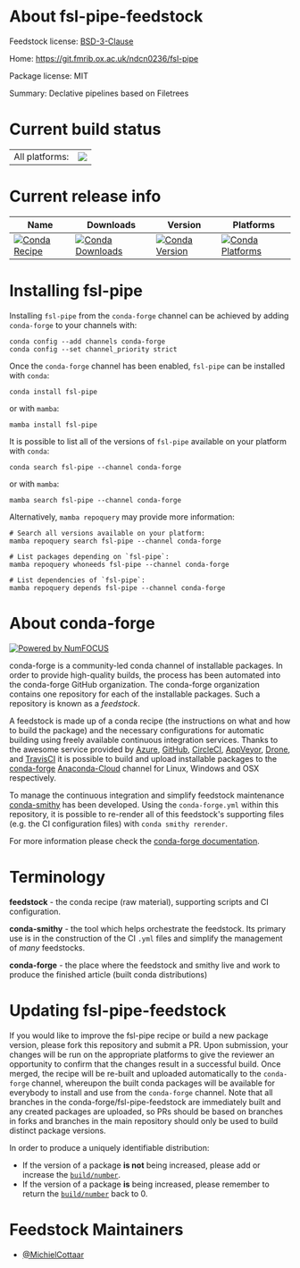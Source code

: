 About fsl-pipe-feedstock
========================

Feedstock license: [BSD-3-Clause](https://github.com/conda-forge/fsl-pipe-feedstock/blob/main/LICENSE.txt)

Home: https://git.fmrib.ox.ac.uk/ndcn0236/fsl-pipe

Package license: MIT

Summary: Declative pipelines based on Filetrees

Current build status
====================


<table><tr><td>All platforms:</td>
    <td>
      <a href="https://dev.azure.com/conda-forge/feedstock-builds/_build/latest?definitionId=18996&branchName=main">
        <img src="https://dev.azure.com/conda-forge/feedstock-builds/_apis/build/status/fsl-pipe-feedstock?branchName=main">
      </a>
    </td>
  </tr>
</table>

Current release info
====================

| Name | Downloads | Version | Platforms |
| --- | --- | --- | --- |
| [![Conda Recipe](https://img.shields.io/badge/recipe-fsl--pipe-green.svg)](https://anaconda.org/conda-forge/fsl-pipe) | [![Conda Downloads](https://img.shields.io/conda/dn/conda-forge/fsl-pipe.svg)](https://anaconda.org/conda-forge/fsl-pipe) | [![Conda Version](https://img.shields.io/conda/vn/conda-forge/fsl-pipe.svg)](https://anaconda.org/conda-forge/fsl-pipe) | [![Conda Platforms](https://img.shields.io/conda/pn/conda-forge/fsl-pipe.svg)](https://anaconda.org/conda-forge/fsl-pipe) |

Installing fsl-pipe
===================

Installing `fsl-pipe` from the `conda-forge` channel can be achieved by adding `conda-forge` to your channels with:

```
conda config --add channels conda-forge
conda config --set channel_priority strict
```

Once the `conda-forge` channel has been enabled, `fsl-pipe` can be installed with `conda`:

```
conda install fsl-pipe
```

or with `mamba`:

```
mamba install fsl-pipe
```

It is possible to list all of the versions of `fsl-pipe` available on your platform with `conda`:

```
conda search fsl-pipe --channel conda-forge
```

or with `mamba`:

```
mamba search fsl-pipe --channel conda-forge
```

Alternatively, `mamba repoquery` may provide more information:

```
# Search all versions available on your platform:
mamba repoquery search fsl-pipe --channel conda-forge

# List packages depending on `fsl-pipe`:
mamba repoquery whoneeds fsl-pipe --channel conda-forge

# List dependencies of `fsl-pipe`:
mamba repoquery depends fsl-pipe --channel conda-forge
```


About conda-forge
=================

[![Powered by
NumFOCUS](https://img.shields.io/badge/powered%20by-NumFOCUS-orange.svg?style=flat&colorA=E1523D&colorB=007D8A)](https://numfocus.org)

conda-forge is a community-led conda channel of installable packages.
In order to provide high-quality builds, the process has been automated into the
conda-forge GitHub organization. The conda-forge organization contains one repository
for each of the installable packages. Such a repository is known as a *feedstock*.

A feedstock is made up of a conda recipe (the instructions on what and how to build
the package) and the necessary configurations for automatic building using freely
available continuous integration services. Thanks to the awesome service provided by
[Azure](https://azure.microsoft.com/en-us/services/devops/), [GitHub](https://github.com/),
[CircleCI](https://circleci.com/), [AppVeyor](https://www.appveyor.com/),
[Drone](https://cloud.drone.io/welcome), and [TravisCI](https://travis-ci.com/)
it is possible to build and upload installable packages to the
[conda-forge](https://anaconda.org/conda-forge) [Anaconda-Cloud](https://anaconda.org/)
channel for Linux, Windows and OSX respectively.

To manage the continuous integration and simplify feedstock maintenance
[conda-smithy](https://github.com/conda-forge/conda-smithy) has been developed.
Using the ``conda-forge.yml`` within this repository, it is possible to re-render all of
this feedstock's supporting files (e.g. the CI configuration files) with ``conda smithy rerender``.

For more information please check the [conda-forge documentation](https://conda-forge.org/docs/).

Terminology
===========

**feedstock** - the conda recipe (raw material), supporting scripts and CI configuration.

**conda-smithy** - the tool which helps orchestrate the feedstock.
                   Its primary use is in the construction of the CI ``.yml`` files
                   and simplify the management of *many* feedstocks.

**conda-forge** - the place where the feedstock and smithy live and work to
                  produce the finished article (built conda distributions)


Updating fsl-pipe-feedstock
===========================

If you would like to improve the fsl-pipe recipe or build a new
package version, please fork this repository and submit a PR. Upon submission,
your changes will be run on the appropriate platforms to give the reviewer an
opportunity to confirm that the changes result in a successful build. Once
merged, the recipe will be re-built and uploaded automatically to the
`conda-forge` channel, whereupon the built conda packages will be available for
everybody to install and use from the `conda-forge` channel.
Note that all branches in the conda-forge/fsl-pipe-feedstock are
immediately built and any created packages are uploaded, so PRs should be based
on branches in forks and branches in the main repository should only be used to
build distinct package versions.

In order to produce a uniquely identifiable distribution:
 * If the version of a package **is not** being increased, please add or increase
   the [``build/number``](https://docs.conda.io/projects/conda-build/en/latest/resources/define-metadata.html#build-number-and-string).
 * If the version of a package **is** being increased, please remember to return
   the [``build/number``](https://docs.conda.io/projects/conda-build/en/latest/resources/define-metadata.html#build-number-and-string)
   back to 0.

Feedstock Maintainers
=====================

* [@MichielCottaar](https://github.com/MichielCottaar/)

